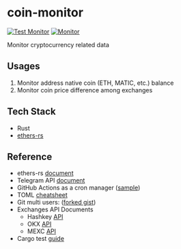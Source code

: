 # coin-monitor
[![Test Monitor](https://github.com/BigtoC/coin-monitor/actions/workflows/test.yml/badge.svg)](https://github.com/BigtoC/coin-monitor/actions/workflows/test.yml)
[![Monitor](https://github.com/BigtoC/coin-monitor/actions/workflows/monitor.yml/badge.svg)](https://github.com/BigtoC/coin-monitor/actions/workflows/monitor.yml)

Monitor cryptocurrency related data

## Usages
1. Monitor address native coin (ETH, MATIC, etc.) balance
2. Monitor coin price difference among exchanges

## Tech Stack
- Rust
- [ethers-rs](https://github.com/gakonst/ethers-rs)

## Reference
* ethers-rs [document](https://www.gakonst.com/ethers-rs/)
* Telegram API [document](https://core.telegram.org/bots/api#available-methods)
* GitHub Actions as a cron manager ([sample](https://github.com/david-osl/xrp_cluster_monitoring))
* TOML [cheatsheet](https://quickref.me/toml.html) 
* Git multi users: ([forked gist](https://gist.github.com/BigtoC/4799377917ef5a392896aa0bfda6f27c))
* Exchanges API Documents
  * Hashkey [API](https://hashkeypro-apidoc.readme.io/reference/introduction)
  * OKX [API](https://www.okx.com/docs-v5/en/#overview)
  * MEXC [API](https://mexcdevelop.github.io/apidocs/spot_v3_en/#introduction)
* Cargo test [guide](https://doc.rust-lang.org/cargo/guide/tests.html)
